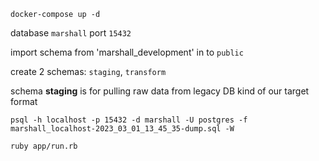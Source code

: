 ```docker-compose up -d```

database ```marshall``` port ```15432```

import schema from 'marshall_development' in to ```public```

create 2 schemas: ```staging```, ```transform```

schema **staging** is for pulling raw data from legacy DB kind of our target format


```psql -h localhost -p 15432 -d marshall -U postgres -f marshall_localhost-2023_03_01_13_45_35-dump.sql -W```

```ruby app/run.rb```